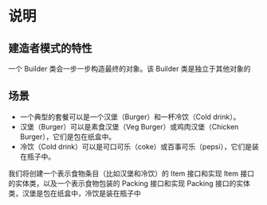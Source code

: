 # 说明

## 建造者模式的特性
一个 Builder 类会一步一步构造最终的对象。该 Builder 类是独立于其他对象的



## 场景
- 一个典型的套餐可以是一个汉堡（Burger）和一杯冷饮（Cold drink）。
- 汉堡（Burger）可以是素食汉堡（Veg Burger）或鸡肉汉堡（Chicken Burger），它们是包在纸盒中。
- 冷饮（Cold drink）可以是可口可乐（coke）或百事可乐（pepsi），它们是装在瓶子中。

我们将创建一个表示食物条目（比如汉堡和冷饮）的 Item 接口和实现 Item 接口的实体类，以及一个表示食物包装的 Packing 接口和实现 Packing 接口的实体类，汉堡是包在纸盒中，冷饮是装在瓶子中
